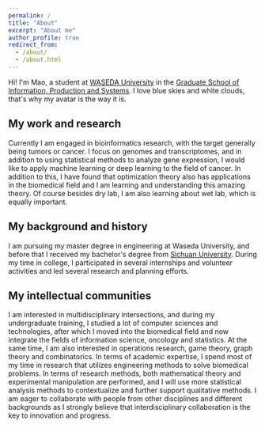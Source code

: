 ```yaml
---
permalink: /
title: "About"
excerpt: "About me"
author_profile: true
redirect_from: 
  - /about/
  - /about.html
---
```


Hi! I'm Mao, a student at [WASEDA University](https://www.waseda.jp/top/en/) in the [Graduate School of Information, Production and Systems](https://www.waseda.jp/fsci/gips/en/). I love blue skies and white clouds, that's why my avatar is the way it is.

## My work and research
Currently I am engaged in bioinformatics research, with the target generally being tumors or cancer. I focus on genomes and transcriptomes, and in addition to using statistical methods to analyze gene expression, I would like to apply machine learning or deep learning to the field of cancer. In addition to this, I have found that optimization theory also has applications in the biomedical field and I am learning and understanding this amazing theory. Of course besides dry lab, I am also learning about wet lab, which is equally important.

## My background and history
I am pursuing my master degree in engineering at Waseda University, and before that I received my bachelor's degree from [Sichuan University](https://en.scu.edu.cn/). During my time in college, I participated in several internships and volunteer activities and led several research and planning efforts.

## My intellectual communities
I am interested in multidisciplinary intersections, and during my undergraduate training, I studied a lot of computer sciences and technologies, after which I moved into the biomedical field and now integrate the fields of information science, oncology and statistics. At the same time, I am also interested in operations research, game theory, graph theory and combinatorics. In terms of academic expertise, I spend most of my time in research that utilizes engineering methods to solve biomedical problems. In terms of research methods, both mathematical theory and experimental manipulation are performed, and I will use more statistical analysis methods to contextualize and further support qualitative methods. I am eager to collaborate with people from other disciplines and different backgrounds as I strongly believe that interdisciplinary collaboration is the key to innovation and progress.
